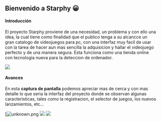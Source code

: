 ##  Bienvenido a Starphy 😀
#### Introducción
El proyecto Starphy proviene de una necesidad, un problema y con ello una idea, la cual tiene como finalidad que el publico tenga a su alcancce un gran catalogo de videojuegos para pc, con una interfaz muy facil de usar con la tarea de hacer aun mas sencilla la adquisicion y hallar el videojuego perfecto y de una manera segura. Esta funciona como una tienda online con tecnologia nueva para la deteccion de ordenador.

![](https://media.discordapp.net/attachments/909236880732729436/910307045205483600/Screenshot_2021-11-09_232648.png)

#### Avances 
En esta **captura de pantalla** podemos apreciar mas de cerca y con mas detalle lo que seria la interfaz del proyecto donde se observan algunas caracteristicas, tales como la registracion, el selector de juegos, los nuevos lanzamientos, etc...

[![unknown.png](https://i.postimg.cc/qqZ9trMs/unknown.png)
![](https://cdn.discordapp.com/attachments/436625027119448065/933323399399370772/unknown.png)
![](https://postimg.cc/BPHhydFb)
